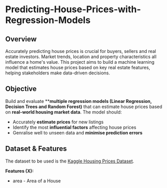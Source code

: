# Predicting-House-Prices-with-Regression-Models

## Overview

Accurately predicting house prices is crucial for buyers, sellers and real estate investors. Market trends, location and property characteristics all influence a home's value. This project aims to build a machine learning model that estimates house prices based on key real estate features, helping stakeholders make data-driven decisions.

## Objective 

Build and evaluate ****multiple regression models (Linear Regression, Decision Trees and Random Forest)** that can estimate house prices based on **real-world housing market data**. The model should:

- Accurately **estimate prices** for new listings
- Identify the most **influential factors** affecting house prices
- Genralise well to unseen data and **minimise prediction errors**

## Dataset & Features

The dataset to be used is the [Kaggle Housing Prices Dataset](https://www.kaggle.com/datasets/yasserh/housing-prices-dataset?resource=download).

**Features (X):**
- area - Area of a House

